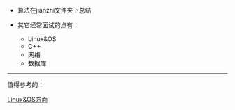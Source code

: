 * 算法在jianzhi文件夹下总结

* 其它经常面试的点有：
  * Linux&OS
  * C++
  * 网络
  * 数据库

---

值得参考的：

[Linux&OS方面](http://blog.csdn.net/han_xiaoyang/article/details/11492379)
